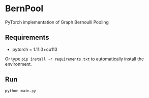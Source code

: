 # BernPool

PyTorch implementation of Graph Bernoulli Pooling 



## Requirements

* pytorch = 1.11.0+cu113


Or type `pip install -r requirements.txt` to automatically install the environment. 

## Run

`python main.py` 
